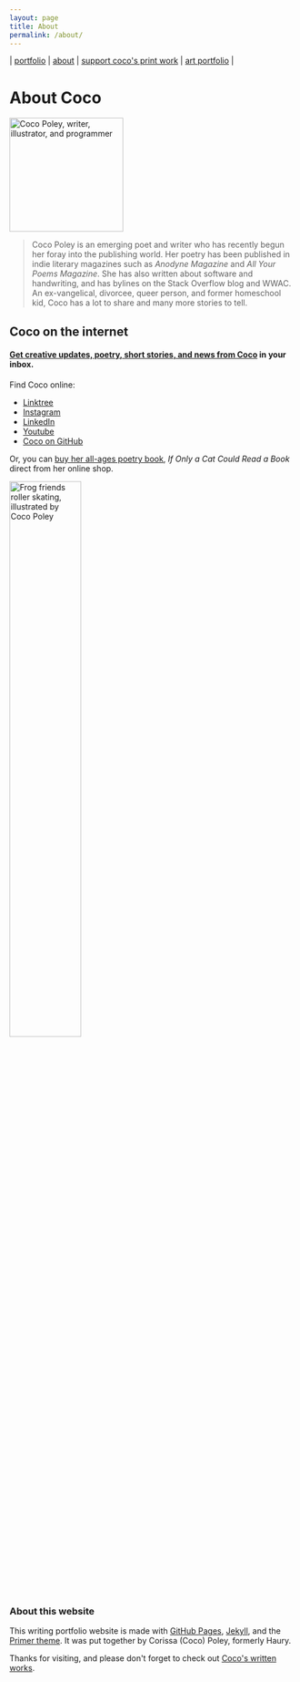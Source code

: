 ```yaml
---
layout: page
title: About
permalink: /about/
---
```


| [portfolio](/index.md) | [about](/about.md) | [support coco's print work](https://www.backerkit.com/call_to_action/7733feca-74ac-4540-a0ae-7074f0541651/landing) |    [art portfolio](/art.md)   | 


# About Coco

<img src="https://avatars.githubusercontent.com/u/48961373?v=4" width="200px" alt="Coco Poley, writer, illustrator, and programmer">

> Coco Poley is an emerging poet and writer who has recently begun her foray into the publishing world. Her poetry has been published in indie literary magazines such as _Anodyne Magazine_ and _All Your Poems Magazine_. She has also written about software and handwriting, and has bylines on the Stack Overflow blog and WWAC. An ex-vangelical, divorcee, queer person, and former homeschool kid, Coco has a lot to share and many more stories to tell.  

## Coco on the internet

#### [Get creative updates, poetry, short stories, and news from Coco](https://buttondown.email/cocos-catchall) in your inbox.


Find Coco online:
- [Linktree](https://linktr.ee/youcancallmecoco)
- [Instagram](https://www.instagram.com/w1tchqueen/)
- [LinkedIn](https://www.linkedin.com/in/cocowrites/)
- [Youtube](https://www.youtube.com/channel/UCqYMV3E2V9zUS1kpI8450Dw)
- [Coco on GitHub](https://github.com/cocopo-codes/)
 
 Or, you can [buy her all-ages poetry book](https://youcancallmecoco.gumroad.com/l/ifonlyacatcouldreadabook), _If Only a Cat Could Read a Book_ direct from her online shop.

<img src="https://raw.githubusercontent.com/cocopo-codes/cocopo-codes.github.io/main/images/skatingfrogs.jpg" width="50%" alt="Frog friends roller skating, illustrated by Coco Poley">

### About this website
This writing portfolio website is made with [GitHub Pages](https://github.com/cocopo-codes/), [Jekyll](https://jekyllrb.com/docs/), and the [Primer theme](https://pages-themes.github.io/primer/). It was put together by Corissa (Coco) Poley, formerly Haury.

Thanks for visiting, and please don't forget to check out [Coco's written works](/index.md).
